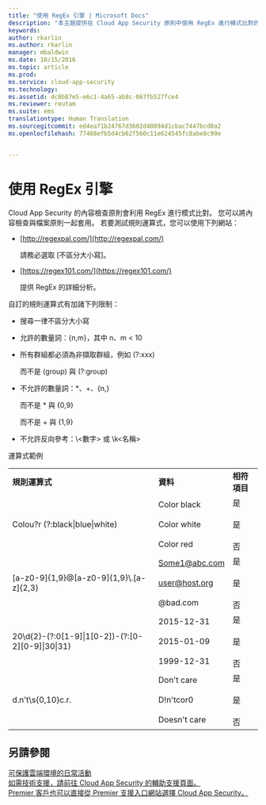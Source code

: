 ```yaml
---
title: "使用 RegEx 引擎 | Microsoft Docs"
description: "本主題提供在 Cloud App Security 原則中使用 RegEx 進行模式比對的指示。"
keywords: 
author: rkarlin
ms.author: rkarlin
manager: mbaldwin
ms.date: 10/15/2016
ms.topic: article
ms.prod: 
ms.service: cloud-app-security
ms.technology: 
ms.assetid: dc8b87e5-e6c1-4a65-ab8c-067fb527fce4
ms.reviewer: reutam
ms.suite: ems
translationtype: Human Translation
ms.sourcegitcommit: ed4ea71b24767d3602d40894d1cbac7447bcd8a2
ms.openlocfilehash: 77468efb5d4cb62f560c11e624545fc8abe8c99e


---
```


# <a name="working-with-the-regex-engine"></a>使用 RegEx 引擎
 
Cloud App Security 的內容檢查原則會利用 RegEx 進行模式比對。 您可以將內容檢查與檔案原則一起套用。 若要測試規則運算式，您可以使用下列網站：  
  
-   [http://regexpal.com/](http://regexpal.com/)  
  
     請務必選取 [不區分大小寫]。  
  
-   [https://regex101.com/](https://regex101.com/)  
  
     提供 RegEx 的詳細分析。  
  
自訂的規則運算式有加諸下列限制：  
  
-   搜尋一律不區分大小寫  
   
-   允許的數量詞：{n,m}，其中 n、m < 10  
  
-   所有群組都必須為非擷取群組，例如 (?:xxx)  
  
     而不是 (group) 與 (?:group)  
  
-   不允許的數量詞：*、+、{n,}  
  
     而不是 * 與 {0,9}  
  
     而不是 + 與 {1,9}  
  
-   不允許反向參考：\\<數字\> 或 \k\<名稱>  
  
運算式範例  
  
||||  
|-|-|-|  
|**規則運算式**|**資料**|**相符項目**|  
|Colou?r (?:black&#124;blue&#124;white)|Color black<br /><br /> Color white<br /><br /> Color red|是<br /><br /> 是<br /><br /> 否|  
|[a-z0-9]{1,9}@[a-z0-9]{1,9}\\.[a-z]{2,3}|Some1@abc.com<br /><br /> user@host.org<br /><br /> @bad.com|是<br /><br /> 是<br /><br /> 否|  
|20\d{2}-(?:0[1-9]&#124;1[0-2])-(?:[0-2][0-9]&#124;30&#124;31)|2015-12-31<br /><br /> 2015-01-09<br /><br /> 1999-12-31|是<br /><br /> 是<br /><br /> 否|  
|d.n't\s{0,10}c.r.|Don't     care<br /><br /> D!n'tcor0<br /><br /> Doesn't care|是<br /><br /> 是<br /><br /> 否|  
 

## <a name="see-also"></a>另請參閱  
[可保護雲端環境的日常活動](daily-activities-to-protect-your-cloud-environment.md)   
[如需技術支援，請前往 Cloud App Security 的輔助支援頁面。](http://support.microsoft.com/oas/default.aspx?prid=16031)   
[Premier 客戶也可以直接從 Premier 支援入口網站選擇 Cloud App Security。](https://premier.microsoft.com/)  
  
  


<!--HONumber=Nov16_HO5-->


